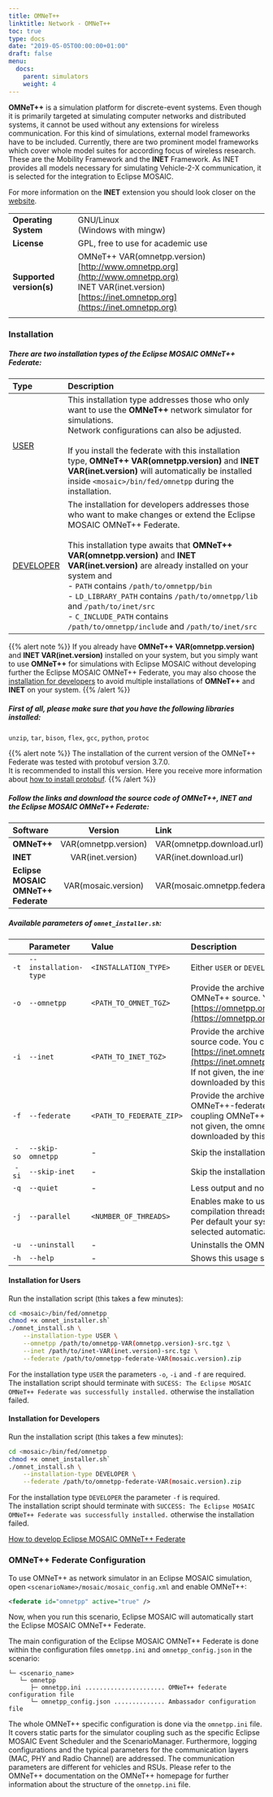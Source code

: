 ```yaml
---
title: OMNeT++
linktitle: Network - OMNeT++
toc: true
type: docs
date: "2019-05-05T00:00:00+01:00"
draft: false
menu:
  docs:
    parent: simulators
    weight: 4
---
```


**OMNeT++** is a simulation platform for discrete-event systems. Even though it is primarily targeted at simulating computer networks and
distributed systems, it cannot be used without any extensions for wireless communication. For this kind of simulations, external model frameworks have to be included.
Currently, there are two prominent model frameworks which cover whole model suites for according focus of wireless research.
These are the Mobility Framework and the **INET** Framework. As INET provides all models necessary for simulating Vehicle-2-X communication,
it is selected for the integration to Eclipse MOSAIC.

For more information on the **INET** extension you should look closer on the [website](https://inet.omnetpp.org).

| | |
|--------------------------|------------------------------------------------------------------------------------------------------------|
| **Operating System**     | GNU/Linux<br>(Windows with mingw)                                                                          |
| **License**              | GPL, free to use for academic use                                                                          |
| **Supported version(s)** | OMNeT++ VAR(omnetpp.version) [http://www.omnetpp.org](http://www.omnetpp.org)<br>INET VAR(inet.version) [https://inet.omnetpp.org](https://inet.omnetpp.org)|
| | |

### Installation

##### There are two installation types of the Eclipse MOSAIC OMNeT++ Federate:

| Type                                                                     | Description                     |
|:------------------------------------------------------------------------ |:------------------------------- |
| [USER](#installation-for-users)           | This installation type addresses those who only want to use the **OMNeT++** network simulator for simulations.<br>Network configurations can also be adjusted.<br><br>If you install the federate with this installation type, **OMNeT++ VAR(omnetpp.version)** and **INET VAR(inet.version)** will automatically be installed inside `<mosaic>/bin/fed/omnetpp` during the installation. |
| [DEVELOPER](#installation-for-developers) | The installation for developers addresses those who want to make changes or extend the Eclipse MOSAIC OMNeT++ Federate.<br><br>This installation type awaits that **OMNeT++ VAR(omnetpp.version)** and **INET VAR(inet.version)** are already installed on your system and<br>- `PATH` contains `/path/to/omnetpp/bin`<br>- `LD_LIBRARY_PATH` contains `/path/to/omnetpp/lib` and `/path/to/inet/src`<br>- `C_INCLUDE_PATH` contains `/path/to/omnetpp/include` and `/path/to/inet/src` |

{{% alert note %}}
If you already have **OMNeT++ VAR(omnetpp.version)** and **INET VAR(inet.version)** installed on your system, but you simply want to use **OMNeT++** for simulations with Eclipse MOSAIC without developing further the Eclipse MOSAIC OMNeT++ Federate, you may also choose the [installation for developers](/docs/simulators/network_simulator_omnetpp/#installation-for-developers) to avoid multiple installations of **OMNeT++** and **INET** on your system.
{{% /alert %}}

##### First of all, please make sure that you have the following libraries installed:
`unzip`, `tar`, `bison`, `flex`, `gcc`, `python`, `protoc`

{{% alert note %}}
The installation of the current version of the OMNeT++ Federate was tested with protobuf version 3.7.0.  
It is recommended to install this version. Here you receive more information about [how to install protobuf](https://github.com/protocolbuffers/protobuf/blob/master/src/README.md).
{{% /alert %}}

##### Follow the links and download the source code of OMNeT++, INET and the Eclipse MOSAIC OMNeT++ Federate:

| Software                     | Version              | Link                              |
|:---------------------------- |:--------------------:|:--------------------------------- |
| **OMNeT++**                  | VAR(omnetpp.version) | VAR(omnetpp.download.url)         |
| **INET**                     | VAR(inet.version)    | VAR(inet.download.url)            |
| **Eclipse MOSAIC OMNeT++ Federate** | VAR(mosaic.version) | VAR(mosaic.omnetpp.federate.url) |

##### Available parameters of `omnet_installer.sh`:

|       | Parameter             | Value                    | Description                                                 |
|:-----:|:--------------------- |:------------------------ |:----------------------------------------------------------- |
| `-t`  | `--installation-type` | `<INSTALLATION_TYPE>`    | Either `USER` or `DEVELOPER`.                               |
| `-o`  | `--omnetpp`           | `<PATH_TO_OMNET_TGZ>`    | Provide the archive containing the OMNeT++ source. You can obtain it from [https://omnetpp.org/download/](https://omnetpp.org/download/) |
| `-i`  | `--inet`              | `<PATH_TO_INET_TGZ>`     | Provide the archive containing the inet source code. You can obtain it from [https://inet.omnetpp.org/Download.html](https://inet.omnetpp.org/Download.html). If not given, the inet-source files are downloaded by this installation script. |
| `-f`  | `--federate`          | `<PATH_TO_FEDERATE_ZIP>` | Provide the archive containing the OMNeT++-federate and patches for coupling OMNeT++ to Eclipse MOSAIC. If not given, the omnetpp-federate is downloaded by this installation script. |
| `-so` | `--skip-omnetpp`      | -                        | Skip the installation of OMNeT++                            |
| `-si` | `--skip-inet`         | -                        | Skip the installation of INET                               |
| `-q`  | `--quiet`             | -                        | Less output and no interaction required                     |
| `-j`  | `--parallel`          | `<NUMBER_OF_THREADS>`    | Enables make to use the given number of compilation threads.<br>Per default your systems maximum is selected automatically. |
| `-u`  | `--uninstall`         | -                        | Uninstalls the OMNeT++ federate                             |
| `-h`  | `--help`              | -                        | Shows this usage screen                                     |

#### Installation for Users

Run the installation script (this takes a few minutes):
```bash
cd <mosaic>/bin/fed/omnetpp
chmod +x omnet_installer.sh`
./omnet_install.sh \
    --installation-type USER \
    --omnetpp /path/to/omnetpp-VAR(omnetpp.version)-src.tgz \
    --inet /path/to/inet-VAR(inet.version)-src.tgz \
    --federate /path/to/omnetpp-federate-VAR(mosaic.version).zip
```
For the installation type `USER` the parameters `-o`, `-i` and `-f` are required.  
The installation script should terminate with `SUCESS: The Eclipse MOSAIC OMNeT++ Federate was successfully installed.` otherwise the installation failed.

#### Installation for Developers

Run the installation script (this takes a few minutes):
```bash
cd <mosaic>/bin/fed/omnetpp
chmod +x omnet_installer.sh`
./omnet_install.sh \
    --installation-type DEVELOPER \
    --federate /path/to/omnetpp-federate-VAR(mosaic.version).zip
```
For the installation type `DEVELOPER` the parameter `-f` is required.  
The installation script should terminate with `SUCCESS: The Eclipse MOSAIC OMNeT++ Federate was successfully installed.` otherwise the installation failed.

[How to develop Eclipse MOSAIC OMNeT++ Federate](</docs/extending_mosaic/simulation_federates#eclipse-mosaic-omnet-federate-development>)


### OMNeT++ Federate Configuration

To use OMNeT++ as network simulator in an Eclipse MOSAIC simulation, open `<scenarioName>/mosaic/mosaic_config.xml` and enable OMNeT++:
```xml
<federate id="omnetpp" active="true" />
```
Now, when you run this scenario, Eclipse MOSAIC will automatically start the Eclipse MOSAIC OMNeT++ Federate.

The main configuration of the Eclipse MOSAIC OMNeT++ Federate is done within the configuration files `omnetpp.ini` and `omnetpp_config.json` in the scenario:

```FOLDER
└─ <scenario_name>
   └─ omnetpp
      ├─ omnetpp.ini ...................... OMNeT++ federate configuration file
      └─ omnetpp_config.json .............. Ambassador configuration file
```



The whole OMNeT++ specific configuration is done via the `omnetpp.ini` file. It covers static parts for the
simulator coupling such as the specific Eclipse MOSAIC Event Scheduler and the ScenarioManager. Furthermore,
logging configurations and the typical parameters for the communication layers (MAC, PHY and Radio
Channel) are addressed. The communication parameters are different for vehicles and RSUs. Please refer
to the OMNeT++ documentation on the OMNeT++ homepage for further information about the structure
of the `omnetpp.ini` file.